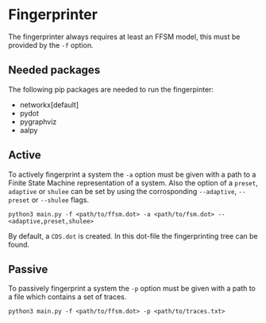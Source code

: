 # Fingerprinter
The fingerprinter always requires at least an FFSM model, this must be provided by the `-f` option.

## Needed packages
The following pip packages are needed to run the fingerpinter:
 - networkx[default]
 - pydot
 - pygraphviz
 - aalpy

## Active
To actively fingerprint a system the `-a` option must be given with a path to a Finite State Machine representation of a system. Also the option of a `preset`, `adaptive` or `shulee` can be set by using the corrosponding `--adaptive`,  `--preset` or `--shulee` flags.

```
python3 main.py -f <path/to/ffsm.dot> -a <path/to/fsm.dot> --<adaptive,preset,shulee>
```
By default, a `CDS.dot` is created. In this dot-file the fingerprinting tree can be found.

## Passive
To passively fingerprint a system the `-p` option must be given with a path to a file which contains a set of traces.

```
python3 main.py -f <path/to/ffsm.dot> -p <path/to/traces.txt>
```